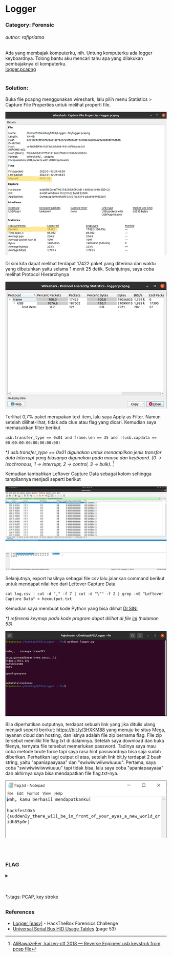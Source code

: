 # Logger

### Category: Forensic

###### author: rafipriatna

Ada yang membajak komputerku, nih. Untung komputerku ada logger keyboardnya. Tolong bantu aku mencari tahu apa yang dilakukan pembajaknya di komputerku.
<br>
[logger.pcapng](/Hackfest0x5/Forensic/Logger/logger.pcapng)
<br><br>

### Solution:

Buka file pcapng menggunakan wireshark, lalu pilih menu Statistics \> Capture File Properties untuk melihat properti file.

<p align="center"> 
    <img src="../../../media/hf05-log1.png">
</p>
Di sini kita dapat melihat terdapat 17422 paket yang diterima dan waktu yang dibutuhkan yaitu selama 1 menit 25 detik. Selanjutnya, saya coba melihat Protocol Hierarchynya
<p align="center">
    <img src="../../../media/hf05-log2.png"/>
</p>
Terlihat 0,7% paket merupakan text item, lalu saya Apply as Filter. Namun setelah dilihat-lihat, tidak ada clue atau flag yang dicari.
Kemudian saya memasukkan filter berikut

```
usb.transfer_type == 0x01 and frame.len == 35 and !(usb.capdata == 00:00:00:00:00:00:00:00)
```

\*_) usb.transfer_type == 0x01 digunakan untuk menampilkan jenis transfer data Interrupt yang biasanya digunakan pada mouse dan keyboard. (0 → isochronous, 1 → interrupt, 2 → control, 3 → bulk)._ [^1] <br>

Kemudian tambahkan Leftover Capture Data sebagai kolom sehingga tampilannya menjadi seperti berikut

<p align="center">
    <img src="../../../media/hf05-log3.png"/>
</p>
Selanjutnya, export hasilnya sebagai file csv lalu jalankan command berikut untuk mendapat nilai hex dari Leftover Capture Data

```
cat log.csv | cut -d "," -f 7 | cut -d "\"" -f 2 | grep -vE "Leftover Capture Data" > hexoutput.txt
```

Kemudian saya membuat kode Python yang bisa dilihat [DI SINI](/Hackfest0x5/Forensic/Logger/logger.py)

<i>\*) referensi keymap pada kode program dapat dilihat di file [ini](https://www.usb.org/sites/default/files/documents/hut1_12v2.pdf) (halaman 53)</i>

<p align="center">
    <img src="../../../media/hf05-log4.png"/>
</p>

Bila diperhatikan outputnya, terdapat sebuah link yang jika ditulis ulang menjadi seperti berikut: https://bit.ly/3HXKM88 yang menuju ke situs Mega, layanan cloud dan hosting, dan isinya adalah file zip bernama flag. File zip tersebut memiliki file flag.txt di dalamnya. Setelah saya download dan buka filenya, ternyata file tersebut memerlukan password. Tadinya saya mau coba metode brute force tapi saya rasa hint passwordnya bisa saja sudah diberikan. Perhatikan lagi output di atas, setelah link bit.ly terdapat 2 buah string, yaitu "apaniapaayaaa" dan "swiwiwiwiiwwiuuuu". Pertama, saya coba "swiwiwiwiiwwiuuuu" tapi tidak bisa, lalu saya coba "apaniapaayaaa" dan akhirnya saya bisa mendapatkan file flag.txt-nya.

<p align="center">
    <img src="../../../media/hf05-log5.png"/>
</p>
<br><br>

### FLAG

<details>
  <summary></summary>
  
  hackfest0x5{suddenly_there_will_be_in_front_of_your_eyes_a_new_world_qridh85p0r}
</details>

<br><br>
🏷️tags: PCAP, key stroke

### References

- [Logger [easy]](https://www.youtube.com/watch?v=jT_N1g4rONo) - HackTheBox Forensics Challenge
- [Universal Serial Bus HID Usage Tables](https://www.usb.org/sites/default/files/documents/hut1_12v2.pdf) (page 53)

[^1]: [AliBawazeEer, kaizen-ctf 2018 — Reverse Engineer usb keystrok from pcap file](<https://abawazeeer.medium.com/kaizen-ctf-2018-reverse-engineer-usb-keystrok-from-pcap-file-2412351679f4#:~:text=reading%20about%20USB%20reveals%20that%20there%20are%20four%20basic%20modes%20of%20transfer%20for%20USB%3A%20The%20%E2%80%98transfer_type%E2%80%99%20specifies%20if%20this%20transfer%20is%20isochronous%20(0)%2C%20interrupt%20(1)%2C%20control%20(2)%20or%20bulk%20(3).>)
